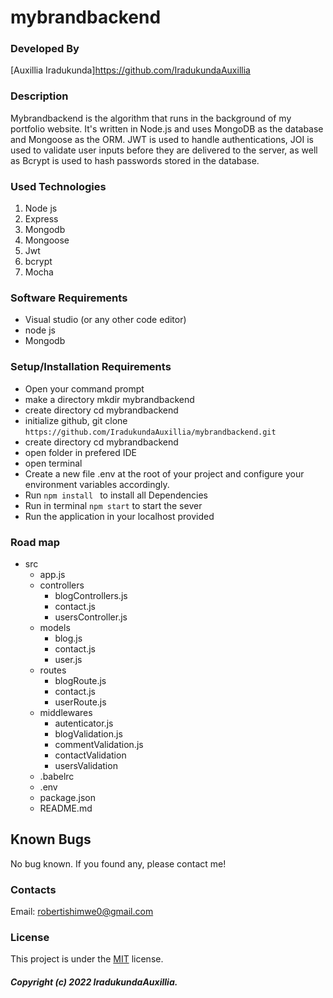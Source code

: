 # mybrandbackend

### Developed By
[Auxillia Iradukunda]https://github.com/IradukundaAuxillia

### Description
Mybrandbackend is the algorithm that runs in the background of my portfolio website. It's written in Node.js and uses MongoDB as the database and Mongoose as the ORM. JWT is used to handle authentications, JOI is used to validate user inputs before they are delivered to the server, as well as Bcrypt is used to hash passwords stored in the database.
### Used Technologies 
1. Node js
2. Express
3. Mongodb
4. Mongoose 
5. Jwt
6. bcrypt
7. Mocha
 
### Software Requirements

* Visual studio (or any other code editor)
* node js
* Mongodb

### Setup/Installation Requirements


* Open your command prompt
* make a directory mkdir mybrandbackend 
* create directory cd mybrandbackend 
* initialize github, git clone ` https://github.com/IradukundaAuxillia/mybrandbackend.git `
* create directory cd  mybrandbackend 
* open folder in prefered IDE
* open terminal
* Create a new file .env at the root of your project and configure your environment variables accordingly.
* Run `npm install ` to install all Dependencies
* Run in terminal `npm start` to start the sever
* Run the application in your localhost provided

### Road map
-  src
   - app.js
   - controllers
     - blogControllers.js
     - contact.js
     - usersController.js
   - models
      - blog.js
     - contact.js
     - user.js
   - routes
     - blogRoute.js
     - contact.js
     - userRoute.js
   - middlewares
       - autenticator.js
       - blogValidation.js
      -  commentValidation.js
      - contactValidation
      - usersValidation
   - .babelrc
   - .env
   - package.json
   - README.md


## Known Bugs
No bug known. If you found any, please contact me!

### Contacts
Email: robertishimwe0@gmail.com

### License
This project is under the [MIT](https://github.com/IradukundaAuxillia) license.


##### Copyright (c) 2022 IradukundaAuxillia.